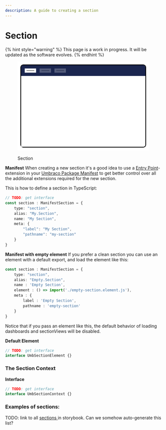 ```yaml
---
description: A guide to creating a section
---
```


# Section

{% hint style="warning" %}
This page is a work in progress. It will be updated as the software evolves.
{% endhint %}

<figure><img src="../../../.gitbook/assets/section.svg" alt=""><figcaption><p>Section</p></figcaption></figure>

**Manifest**
When creating a new section it's a good idea to use a [Entry Point](../extension-types/entry-point)-extension in your [Umbraco Package Manifest](../../package-manifest) to get better control over all the additional extensions required for the new section.

This is how to define a section in TypeScript:

```typescript
// TODO: get interface
const section : ManifestSection = {
	type: "section",
	alias: "My.Section",
	name: "My Section",
	meta: {
		"label": "My Section",
		"pathname": "my-section"
	}
}
```

**Manifest with empty element**
If you prefer a clean section you can use an element with a default export, and load the element like this:

```typescript
const section : ManifestSection = {
    type: "section",
    alias: "Empty.Section",
    name : 'Empty Section',
    element : () => import('./empty-section.element.js'),
    meta : {
        label : 'Empty Section',
        pathname : 'empty-section'
    }
}
```

Notice that if you pass an element like this, the default behavior of loading dashboards and sectionViews will be disabled.

**Default Element**

```typescript
// TODO: get interface
interface UmbSectionElement {}
```

### The Section Context <a href="#the-section-context" id="the-section-context"></a>

**Interface**

```typescript
// TODO: get interface
interface UmbSectionContext {}
```

### Examples of sections: <a href="#examples-of-sections" id="examples-of-sections"></a>

TODO: link to all [sections ](https://apidocs.umbraco.com/v14/ui/?path=/docs/umb-section-main--docs)in storybook. Can we somehow auto-generate this list?
